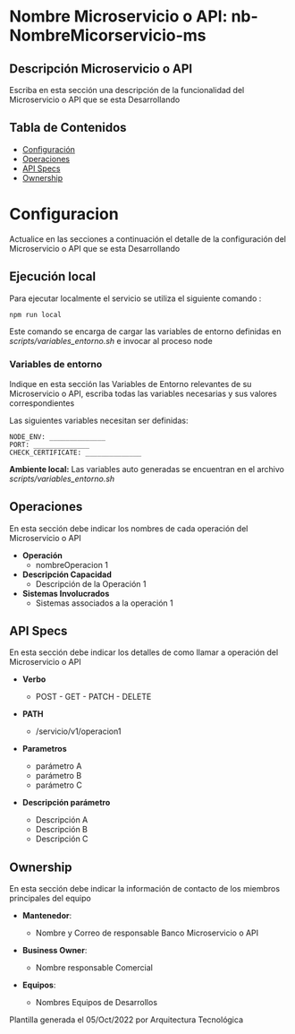 # Nombre Microservicio o API: nb-NombreMicorservicio-ms

## Descripción Microservicio o API
Escriba en esta sección una descripción de la funcionalidad del Microservicio o API que se esta Desarrollando

## Tabla de Contenidos
- [Configuración](#configuracion)
- [Operaciones](#operaciones)
- [API Specs](#api-specs)
- [Ownership](#ownership)

# Configuracion
Actualice en las secciones a continuación el detalle de la configuración del Microservicio o API que se esta Desarrollando

## Ejecución local
Para ejecutar localmente el servicio se utiliza el siguiente comando :
```bash
npm run local
```
Este comando se encarga de cargar las variables de entorno definidas en  _scripts/variables_entorno.sh_ e invocar al proceso node

### Variables de entorno

Indique en esta sección las Variables de Entorno relevantes de su Microservicio o API, escriba todas las variables necesarias y sus valores correspondientes

Las siguientes variables necesitan ser definidas:

    NODE_ENV: ______________
    PORT: ______________
    CHECK_CERTIFICATE: ______________

**Ambiente local:**
Las variables auto generadas se encuentran en el archivo _scripts/variables_entorno.sh_

## Operaciones 

En esta sección debe indicar los nombres de cada operación del Microservicio o API                                        

- **Operación**
  - nombreOperacion 1
- **Descripción Capacidad**
  - Descripción de la Operación 1
- **Sistemas Involucrados**
  - Sistemas associados a la operación 1

## API Specs

En esta sección debe indicar los detalles de como llamar a operación del Microservicio o API

- **Verbo**
  - POST - GET - PATCH - DELETE

- **PATH**
  - /servicio/v1/operacion1

- **Parametros**
  - parámetro A
  - parámetro B
  - parámetro C

- **Descripción parámetro**
  - Descripción A
  - Descripción B
  - Descripción C

## Ownership

En esta sección debe indicar la información de contacto de los miembros principales del equipo

- **Mantenedor**: 
  - Nombre y Correo de responsable Banco Microservicio o API

- **Business Owner**: 
  - Nombre responsable Comercial

- **Equipos**: 
  - Nombres Equipos de Desarrollos

Plantilla generada el 05/Oct/2022 por Arquitectura Tecnológica